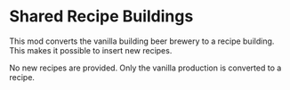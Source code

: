 # Shared Recipe Buildings

This mod converts the vanilla building beer brewery to a recipe building.
This makes it possible to insert new recipes.

No new recipes are provided. Only the vanilla production is converted to a recipe.
